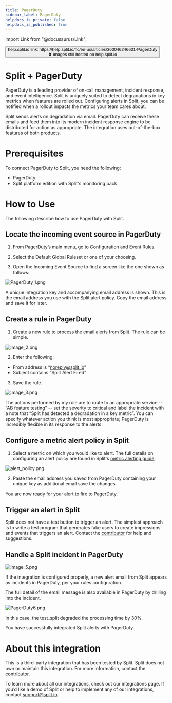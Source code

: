 ```yaml
---
title: PagerDuty
sidebar_label: PagerDuty
helpdocs_is_private: false
helpdocs_is_published: true
---
```


import Link from "@docusaurus/Link";

<p>
  <button style={{borderRadius:'8px', border:'1px', fontFamily:'Courier New', fontWeight:'800', textAlign:'left'}}> help.split.io link: https://help.split.io/hc/en-us/articles/360046246631-PagerDuty <br /> ✘ images still hosted on help.split.io </button>
</p>

# Split + PagerDuty

PagerDuty is a leading provider of on-call management, incident response, and event intelligence. Split is uniquely suited to detect degradations in key metrics when features are rolled out. Configuring alerts in Split, you can be notified when a rollout impacts the metrics your team cares about.

Split sends alerts on degradation via email. PagerDuty can receive these emails and feed them into its modern incident response engine to be distributed for action as appropriate. The integration uses out-of-the-box features of both products.

# Prerequisites

To connect PagerDuty to Split, you need the following:

* PagerDuty
* Split platform edition with Split's monitoring pack

# How to Use

The following describe how to use PagerDuty with Split.

## Locate the incoming event source in PagerDuty

1. From PagerDuty’s main menu, go to Configuration and Event Rules.

2. Select the Default Global Ruleset or one of your choosing.

3. Open the Incoming Event Source to find a screen like the one shown as follows:

<p>
  <img src="https://help.split.io/hc/article_attachments/10710174835341" alt="PagerDuty_1.png" />
</p>

A unique integration key and accompanying email address is shown. This is the email address you use with the Split alert policy. Copy the email address and save it for later.

## Create a rule in PagerDuty

1. Create a new rule to process the email alerts from Split. The rule can be simple.

<p>
  <img src="https://help.split.io/hc/article_attachments/360061870832/image_2.png" alt="image_2.png" />
</p>

2. Enter the following: 

* From address is “noreply@split.io”
* Subject contains “Split Alert Fired”

3. Save the rule.

<p>
  <img src="https://help.split.io/hc/article_attachments/360061870892/image_3.png" alt="image_3.png" />
</p>

The actions performed by my rule are to route to an appropriate service -- “AB feature testing” -- set the severity to critical and label the incident with a note that “Split has detected a degradation in a key metric”. You can specify whatever action you think is most appropriate; PagerDuty is incredibly flexible in its response to the alerts.

## Configure a metric alert policy in Split

1. Select a metric on which you would like to alert. The full details on configuring an alert policy are found in Split's [metric alerting guide](https://help.split.io/hc/en-us/articles/19832312225293-Configuring-metric-alerting).

<p>
  <img src="https://help.split.io/hc/article_attachments/16366004432781" alt="alert_policy.png" />
</p>

2. Paste the email address you saved from PagerDuty containing your unique key as additional email save the changes.

You are now ready for your alert to fire to PagerDuty.

## Trigger an alert in Split

Split does not have a test button to trigger an alert. The simplest approach is to write a test program that generates fake users to create impressions and events that triggers an alert. Contact the [contributor](email:david.martin@split.io) for help and suggestions.

## Handle a Split incident in PagerDuty

<p>
  <img src="https://help.split.io/hc/article_attachments/360062016591/image_5.png" alt="image_5.png" />
</p>

If the integration is configured properly, a new alert email from Split appears as incidents in PagerDuty, per your rules configuration.

The full detail of the email message is also available in PagerDuty by drilling into the incident.

<p>
  <img src="https://help.split.io/hc/article_attachments/10710339920653" alt="PagerDuty6.png" />
</p>

In this case, the test_split degraded the processing time by 30%.

You have successfully integrated Split alerts with PagerDuty.

# About this integration

This is a third-party integration that has been tested by Split. Split does not own or maintain this integration. For more information, contact the [contributor](mailto:david.martin@split.io).

To learn more about all our integrations, check out our integrations page. If you’d like a demo of Split or help to implement any of our integrations, contact support@split.io.
